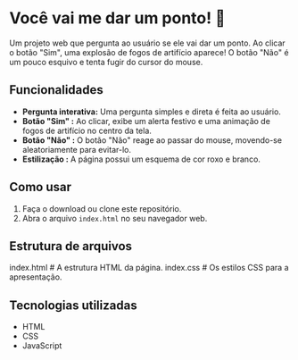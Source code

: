# Você vai me dar um ponto! 🎉

Um projeto web que pergunta ao usuário se ele vai dar um ponto. Ao clicar o botão "Sim", uma explosão de fogos de artifício aparece! O botão "Não" é um pouco esquivo e tenta fugir do cursor do mouse.

## Funcionalidades

* **Pergunta interativa:** Uma pergunta simples e direta é feita ao usuário.
* **Botão "Sim" :** Ao clicar, exibe um alerta festivo e uma animação de fogos de artifício no centro da tela.
* **Botão "Não" :** O botão "Não" reage ao passar do mouse, movendo-se aleatoriamente para evitar-lo.
* **Estilização :** A página possui um esquema de cor roxo e branco.

## Como usar

1.  Faça o download ou clone este repositório.
2.  Abra o arquivo `index.html` no seu navegador web.

## Estrutura de arquivos

index.html    # A estrutura HTML da página.
index.css     # Os estilos CSS para a apresentação.

## Tecnologias utilizadas

* HTML
* CSS
* JavaScript
